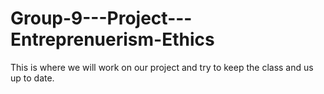# Group-9---Project---Entreprenuerism-Ethics
This is where we will work on our project and try to keep the class and us up to date.
